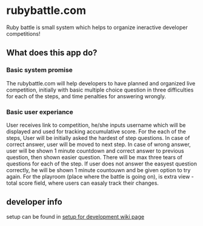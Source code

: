 # rubybattle.com
Ruby battle is small system which helps to organize ineractive developer competitions!

## What does this app do?
### Basic system promise
The rubybattle.com will help developers to have planned and organized live competition, initially with basic multiple choice question in three difficulties for each of the steps, and time penalties for answering wrongly.
### Basic user experiance
User receives link to competition, he/she inputs username which will be displayed and used for tracking accumulative score. For the each of the steps, User will be initially asked the hardest of step questions. In case of correct answer, user will be moved to next step. In case of wrong answer, user will be shown 1 minute countdown and correct answer to previous question, then shown easier question. There will be max three tears of questions for each of the step. If user does not answer the easyest question correctly, he will be shown 1 minute countouwn and be given option to try again.
For the playroom (place where the battle is going on), is extra view - total score field, where users can easaly track their changes.

## developer info
setup can be found in [setup for development wiki page](https://github.com/rubybattle/rubybattle.com/wiki/setup-for-development)
